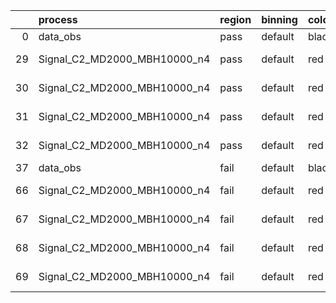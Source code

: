 |    | process                      | region   | binning   | color   | process_type   |   scale | variation   | source_filename                                                       | source_histname    | alias                        | title     |   combine_idx |     lnN |   shapes | syst_type   | direction   | variation_alias   |
|---:|:-----------------------------|:---------|:----------|:--------|:---------------|--------:|:------------|:----------------------------------------------------------------------|:-------------------|:-----------------------------|:----------|--------------:|--------:|---------:|:------------|:------------|:------------------|
|  0 | data_obs                     | pass     | default   | black   | DATA           |       1 | nominal     | ./histograms_for_2DAlphabet_v18//BH_Data.root                         | hpass              | Data                         | Data      |           nan | nan     |      nan | nan         | nan         | nan               |
| 29 | Signal_C2_MD2000_MBH10000_n4 | pass     | default   | red     | SIGNAL         |       1 | lumi        | ./histograms_for_2DAlphabet_v18//BH_Signal_C2_MD2000_MBH10000_n4.root | hpass              | Signal_C2_MD2000_MBH10000_n4 | BH signal |           nan |   1.016 |      nan | lnN         | nan         | nan               |
| 30 | Signal_C2_MD2000_MBH10000_n4 | pass     | default   | red     | SIGNAL         |       1 | SVM         | ./histograms_for_2DAlphabet_v18//BH_Signal_C2_MD2000_MBH10000_n4.root | hpass_SVMsyst_up   | Signal_C2_MD2000_MBH10000_n4 | BH signal |           nan | nan     |        1 | shapes      | Up          | SVMsyst           |
| 31 | Signal_C2_MD2000_MBH10000_n4 | pass     | default   | red     | SIGNAL         |       1 | SVM         | ./histograms_for_2DAlphabet_v18//BH_Signal_C2_MD2000_MBH10000_n4.root | hpass_SVMsyst_down | Signal_C2_MD2000_MBH10000_n4 | BH signal |           nan | nan     |        1 | shapes      | Down        | SVMsyst           |
| 32 | Signal_C2_MD2000_MBH10000_n4 | pass     | default   | red     | SIGNAL         |       1 | nominal     | ./histograms_for_2DAlphabet_v18//BH_Signal_C2_MD2000_MBH10000_n4.root | hpass              | Signal_C2_MD2000_MBH10000_n4 | BH signal |           nan | nan     |      nan | nan         | nan         | nan               |
| 37 | data_obs                     | fail     | default   | black   | DATA           |       1 | nominal     | ./histograms_for_2DAlphabet_v18//BH_Data.root                         | hfail              | Data                         | Data      |           nan | nan     |      nan | nan         | nan         | nan               |
| 66 | Signal_C2_MD2000_MBH10000_n4 | fail     | default   | red     | SIGNAL         |       1 | lumi        | ./histograms_for_2DAlphabet_v18//BH_Signal_C2_MD2000_MBH10000_n4.root | hfail              | Signal_C2_MD2000_MBH10000_n4 | BH signal |           nan |   1.016 |      nan | lnN         | nan         | nan               |
| 67 | Signal_C2_MD2000_MBH10000_n4 | fail     | default   | red     | SIGNAL         |       1 | SVM         | ./histograms_for_2DAlphabet_v18//BH_Signal_C2_MD2000_MBH10000_n4.root | hfail_SVMsyst_up   | Signal_C2_MD2000_MBH10000_n4 | BH signal |           nan | nan     |        1 | shapes      | Up          | SVMsyst           |
| 68 | Signal_C2_MD2000_MBH10000_n4 | fail     | default   | red     | SIGNAL         |       1 | SVM         | ./histograms_for_2DAlphabet_v18//BH_Signal_C2_MD2000_MBH10000_n4.root | hfail_SVMsyst_down | Signal_C2_MD2000_MBH10000_n4 | BH signal |           nan | nan     |        1 | shapes      | Down        | SVMsyst           |
| 69 | Signal_C2_MD2000_MBH10000_n4 | fail     | default   | red     | SIGNAL         |       1 | nominal     | ./histograms_for_2DAlphabet_v18//BH_Signal_C2_MD2000_MBH10000_n4.root | hfail              | Signal_C2_MD2000_MBH10000_n4 | BH signal |           nan | nan     |      nan | nan         | nan         | nan               |